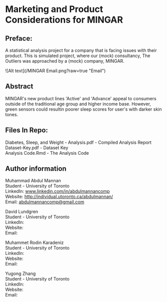 # Marketing and Product Considerations for MINGAR

## Preface:
A statistical analysis project for a company that is facing issues with their product. This is simulated project, where our (mock) consultancy, The Outliers was approached by a (mock) company, MINGAR.

![Alt text](/MINGAR Email.png?raw=true "Email")

## Abstract
MINGAR's new product lines 'Active' and 'Advance' appeal to consumers outside of the traditional age group and higher income base. However, green sensors could resultin poorer sleep scores for user's with darker skin tones.
## Files In Repo:
Diabetes, Sleep, and Weight - Analysis.pdf - Compiled Analysis Report <br />
Dataset-Key.pdf - Dataset Key <br />
Analysis Code.Rmd - The Analysis Code <br />

## Author information
Muhammad Abdul Mannan <br />
Student - University of Toronto <br />
LinkedIn: www.linkedin.com/in/abdulmannancomp <br />
Website: http://individual.utoronto.ca/abdulmannan/ <br />
Email: abdulmannancomp@gmail.com <br />

David Lundgren <br />
Student - University of Toronto <br />
LinkedIn: <br />
Website: <br />
Email: <br />

Muhammet Rodin Karadeniz <br />
Student - University of Toronto <br />
LinkedIn:  <br />
Website:  <br />
Email:   <br />

Yugong Zhang <br />
Student - University of Toronto <br />
LinkedIn:  <br />
Website:  <br />
Email:   <br />
